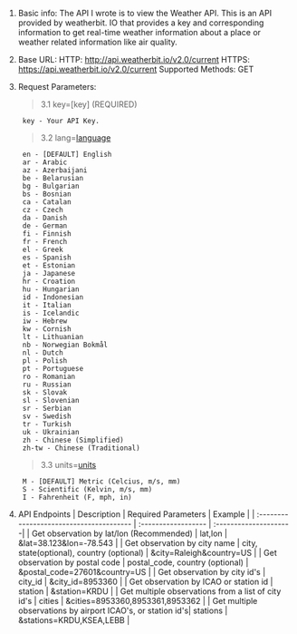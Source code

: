 1. Basic info:
The API I wrote is to view the Weather API. This is an API provided by weatherbit. IO that provides a key and corresponding information to get real-time weather information about a place or weather related information like air quality.


2. Base URL:
HTTP: http://api.weatherbit.io/v2.0/current
HTTPS: https://api.weatherbit.io/v2.0/current
Supported Methods: GET


3. Request Parameters:  
    >3.1 key=[key] (REQUIRED)  
    >>
        key - Your API Key.

    >3.2 lang=[language](optional)  
    >>
        en - [DEFAULT] English  
        ar - Arabic  
        az - Azerbaijani  
        be - Belarusian  
        bg - Bulgarian  
        bs - Bosnian  
        ca - Catalan  
        cz - Czech  
        da - Danish  
        de - German  
        fi - Finnish  
        fr - French  
        el - Greek  
        es - Spanish  
        et - Estonian  
        ja - Japanese  
        hr - Croation  
        hu - Hungarian  
        id - Indonesian  
        it - Italian  
        is - Icelandic  
        iw - Hebrew  
        kw - Cornish  
        lt - Lithuanian  
        nb - Norwegian Bokmål  
        nl - Dutch  
        pl - Polish  
        pt - Portuguese  
        ro - Romanian  
        ru - Russian  
        sk - Slovak  
        sl - Slovenian  
        sr - Serbian  
        sv - Swedish  
        tr - Turkish  
        uk - Ukrainian  
        zh - Chinese (Simplified)  
        zh-tw - Chinese (Traditional) 
  
    >3.3 units=[units](optional)
    >>
        M - [DEFAULT] Metric (Celcius, m/s, mm)
        S - Scientific (Kelvin, m/s, mm)
        I - Fahrenheit (F, mph, in)


4. API Endpoints
    | Description                              | Required Parameters | Example |
    | :--------------------------------------- | :------------------ | :---------------------|
    | Get observation by lat/lon (Recommended) | lat,lon             | &lat=38.123&lon=-78.543 |
    | Get observation by city name             | city, state(optional), country (optional) | &city=Raleigh&country=US |
    | Get observation by postal code | postal_code, country (optional)	| &postal_code=27601&country=US |
    | Get observation by city id's	| city_id	| &city_id=8953360 |
    | Get observation by ICAO or station id | station | &station=KRDU |
    | Get multiple observations from a list of city id's | cities | &cities=8953360,8953361,8953362 |
    | Get multiple observations by airport ICAO's, or station id's| stations | &stations=KRDU,KSEA,LEBB |